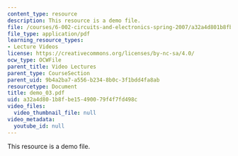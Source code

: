 ```yaml
---
content_type: resource
description: This resource is a demo file.
file: /courses/6-002-circuits-and-electronics-spring-2007/a32a4d801b8fbe15490079f4f7fd498c_demo_03.pdf
file_type: application/pdf
learning_resource_types:
- Lecture Videos
license: https://creativecommons.org/licenses/by-nc-sa/4.0/
ocw_type: OCWFile
parent_title: Video Lectures
parent_type: CourseSection
parent_uid: 9b4a2ba7-a556-b234-8b0c-3f1bdd4fa8ab
resourcetype: Document
title: demo_03.pdf
uid: a32a4d80-1b8f-be15-4900-79f4f7fd498c
video_files:
  video_thumbnail_file: null
video_metadata:
  youtube_id: null
---
```

This resource is a demo file.